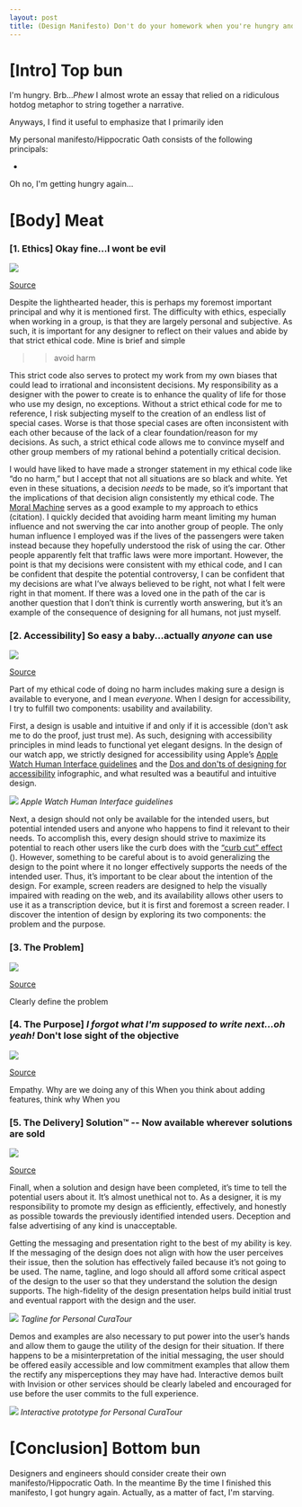 ```yaml
---
layout: post
title: (Design Manifesto) Don't do your homework when you're hungry and here's why 
---
```


# [Intro] Top bun

I'm hungry. Brb...*Phew* I almost wrote an essay that relied on a ridiculous hotdog metaphor to string together a narrative.

Anyways, I find it useful to emphasize that I primarily iden

My personal manifesto/Hippocratic Oath consists of the following principals:

- 
Oh no, I'm getting hungry again...

# [Body] Meat
### [1. Ethics] Okay fine...I wont be evil
![](/img/Ethics.jpg)

[Source](https://www.google.com/url?sa=t&rct=j&q=&esrc=s&source=web&cd=16&cad=rja&uact=8&ved=2ahUKEwic_raFx4XfAhWDTN8KHZLLD34QFjAPegQIABAB&url=https%3A%2F%2Fwww.123rf.com%2Fphoto_37665467_businessman.html&usg=AOvVaw00b5vA55Tv9pRnF_brliKI)

Despite the lighthearted header, this is perhaps my foremost important principal and why it is mentioned first. The difficulty with ethics, especially when working in a group, is that they are largely personal and subjective. As such, it is important for any designer to reflect on their values and abide by that strict ethical code. Mine is brief and simple

>> avoid harm

This strict code also serves to protect my work from my own biases that could lead to irrational and inconsistent decisions. My responsibility as a designer with the power to create is to enhance the quality of life for those who use my design, no exceptions. Without a strict ethical code for me to reference, I risk subjecting myself to the creation of an endless list of special cases. Worse is that those special cases are often inconsistent with each other because of the lack of a clear foundation/reason for my decisions. As such, a strict ethical code allows me to convince myself and other group members of my rational behind a potentially critical decision.

I would have liked to have made a stronger statement in my ethical code like “do no harm,” but I accept that not all situations are so black and white. Yet even in these situations, a decision *needs* to be made, so it’s important that the implications of that decision align consistently my ethical code. The [Moral Machine](http://moralmachine.mit.edu) serves as a good example to my approach to ethics (citation). I quickly decided that avoiding harm meant limiting my human influence and not swerving the car into another group of people. The only human influence I employed was if the lives of the passengers were taken instead because they hopefully understood the risk of using the car. Other people apparently felt that traffic laws were more important. However, the point is that my decisions were consistent with my ethical code, and I can be confident that despite the potential controversy, I can be confident that my decisions are what I’ve always believed to be right, not what I felt were right in that moment. If there was a loved one in the path of the car is another question that I don’t think is currently worth answering, but it’s an example of the consequence of designing for all humans, not just myself.

### [2. Accessibility] So easy a baby...actually *anyone* can use
![](/img/Accessibility.jpg)

[Source](https://www.google.com/url?sa=i&rct=j&q=&esrc=s&source=images&cd=&cad=rja&uact=8&ved=2ahUKEwiQlK6Rw4XfAhXhct8KHQYqDPgQjRx6BAgBEAU&url=https%3A%2F%2Fwww.ilovepdf.com%2Ffeatures&psig=AOvVaw1-c9w4DI5pvNUEbi6Dw1sC&ust=1543990527847852)

Part of my ethical code of doing no harm includes making sure a design is available to everyone, and I mean *everyone*. When I design for accessibility, I try to fulfill two components:  usability and availability. 

First, a design is usable and intuitive if and only if it is accessible (don't ask me to do the proof, just trust me). As such, designing with accessibility principles in mind leads to functional yet elegant designs. In the design of our watch app, we strictly designed for accessibility using Apple’s [Apple Watch Human Interface guidelines](https://developer.apple.com/design/human-interface-guidelines/watchos/overview/themes/) and the [Dos and don'ts of designing for accessibility](https://www.google.com/url?q=https%3A%2F%2Fglow.williams.edu%2Ffiles%2F133121172%2Fdownload%3Fdownload_frd%3D1&sa=D&sntz=1&usg=AFQjCNETPD8zlkhx97yLnOXTp0N6UcqlCA) infographic, and what resulted was a beautiful and intuitive design. 

![](/img/Accessibility1.png)
*Apple Watch Human Interface guidelines*

Next, a design should not only be available for the intended users, but potential intended users and anyone who happens to find it relevant to their needs. To accomplish this, every design should strive to maximize its potential to reach other users like the curb does with the [“curb cut” effect](https://theblog.adobe.com/design-with-accessibility-in-mind-the-pour-methodology/) (). However, something to be careful about is to avoid generalizing the design to the point where it no longer effectively supports the needs of the intended user. Thus, it’s important to be clear about the intention of the design. For example, screen readers are designed to help the visually impaired with reading on the web, and its availability allows other users to use it as a transcription device, but it is first and foremost a screen reader. I discover the intention of design by exploring its two components: the problem and the purpose.

### [3. The Problem] 
![](/img/Problem.gif)

[Source](https://www.google.com/url?sa=i&rct=j&q=&esrc=s&source=images&cd=&cad=rja&uact=8&ved=2ahUKEwi3ov2yx4XfAhWxUt8KHdY0CC8QjRx6BAgBEAU&url=https%3A%2F%2Fwww.memecenter.com%2Ffun%2F632766%2Fwhat-seems-to-be-the-officer-problem&psig=AOvVaw26UdqXX638761JMtkLL2ZD&ust=1543991689159057)

Clearly define the problem
### [4. The Purpose] *I forgot what I'm supposed to write next...oh yeah!* Don't lose sight of the objective
![](/img/Purpose.jpg)

[Source](https://www.google.com/url?sa=i&rct=j&q=&esrc=s&source=images&cd=&cad=rja&uact=8&ved=2ahUKEwjUsIPQx4XfAhWCmOAKHSG7BEcQjRx6BAgBEAU&url=http%3A%2F%2Fwww.expatmakeupaddict.com%2F2015%2F08%2Fwhat-am-i-doing-blogger-identity-crisis.html&psig=AOvVaw0RARuhwybGcVcaPwjtgt2V&ust=1543991750191968)

Empathy. 
Why are we doing any of this
When you think about adding features, think why
When you 
### [5. The Delivery] Solution™ -- Now available wherever solutions are sold
![](/img/Delivery.png)

[Source](https://www.google.com/url?sa=i&rct=j&q=&esrc=s&source=images&cd=&cad=rja&uact=8&ved=2ahUKEwj108H0x4XfAhVhhOAKHcryCMwQjRx6BAgBEAU&url=https%3A%2F%2Fknowyourmeme.com%2Fphotos%2F947750-spongebob-s-hype-stand&psig=AOvVaw2yDvWTC78fkarV1mUiSRTF&ust=1543991826704237)

Finall, when a solution and design have been completed, it’s time to tell the potential users about it. It’s almost unethical not to. As a designer, it is my responsibility to promote my design as efficiently, effectively, and honestly as possible towards the previously identified intended users. Deception and false advertising of any kind is unacceptable.

Getting the messaging and presentation right to the best of my ability is key. If the messaging of the design does not align with how the user perceives their issue, then the solution has effectively failed because it’s not going to be used. The name, tagline, and logo should all afford some critical aspect of the design to the user so that they understand the solution the design supports. The high-fidelity of the design presentation helps build initial trust and eventual rapport with the design and the user. 

![](/img/Delivery1.png)
*Tagline for Personal CuraTour*

Demos and examples are also necessary to put power into the user’s hands and allow them to gauge the utility of the design for their situation. If there happens to be a misinterpretation of the initial messaging, the user should be offered easily accessible and low commitment examples that allow them the rectify any misperceptions they may have had. Interactive demos built with Invision or other services should be clearly labeled and encouraged for use before the user commits to the full experience. 

![](/img/Delivery2.png)
*Interactive prototype for Personal CuraTour*

# [Conclusion] Bottom bun

Designers and engineers should consider create their own manifesto/Hippocratic Oath. In the meantime By the time I finished this manifesto, I got hungry again. Actually, as a matter of fact, I'm starving.  
